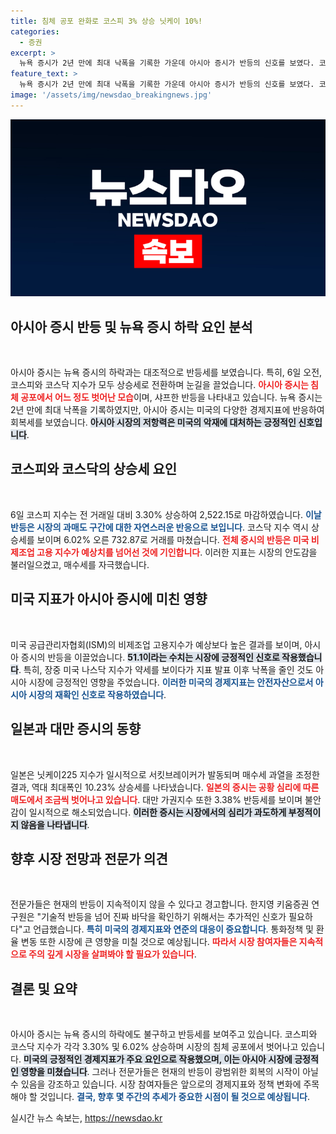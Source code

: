```yaml
---
title: 침체 공포 완화로 코스피 3% 상승 닛케이 10%!
categories:
  - 증권
excerpt: >
  뉴욕 증시가 2년 만에 최대 낙폭을 기록한 가운데 아시아 증시가 반등의 신호를 보였다. 코스피는 3.3% 상승하며 2,500선을 회복했고, 일본 닛케이225는 서킷브레이커 발동 후 10% 이상 상승했다. 그러나 전문가들은 이번 반등이 일시적일 수 있음을 경고한다.
feature_text: >
  뉴욕 증시가 2년 만에 최대 낙폭을 기록한 가운데 아시아 증시가 반등의 신호를 보였다. 코스피는 3.3% 상승하며 2,500선을 회복했고, 일본 닛케이225는 서킷브레이커 발동 후 10% 이상 상승했다. 그러나 전문가들은 이번 반등이 일시적일 수 있음을 경고한다.
image: '/assets/img/newsdao_breakingnews.jpg'
---
```


<p><img src="/assets/img/newsdao_breakingnews.jpg" alt="ontimetimes 속보" /></p>

<h2 data-ke-size="size26">아시아 증시 반등 및 뉴욕 증시 하락 요인 분석</h2>

<p data-ke-size="size16">&nbsp;</p>

<p>아시아 증시는 뉴욕 증시의 하락과는 대조적으로 반등세를 보였습니다. 특히, 6일 오전, 코스피와 코스닥 지수가 모두 상승세로 전환하며 눈길을 끌었습니다. <b><span style="color: #ee2323;">아시아 증시는 침체 공포에서 어느 정도 벗어난 모습</span></b>이며, 샤프한 반등을 나타내고 있습니다. 뉴욕 증시는 2년 만에 최대 낙폭을 기록하였지만, 아시아 증시는 미국의 다양한 경제지표에 반응하여 회복세를 보였습니다. <b><span style="background-color: #21538527;">아시아 시장의 저항력은 미국의 악재에 대처하는 긍정적인 신호입니다</span></b>.</p>

<h2 data-ke-size="size26">코스피와 코스닥의 상승세 요인</h2>

<p data-ke-size="size16">&nbsp;</p>

<p>6일 코스피 지수는 전 거래일 대비 3.30% 상승하여 2,522.15로 마감하였습니다. <b><span style="color: #1a5490;">이날 반등은 시장의 과매도 구간에 대한 자연스러운 반응으로 보입니다</span></b>. 코스닥 지수 역시 상승세를 보이며 6.02% 오른 732.87로 거래를 마쳤습니다. <b><span style="color: #ee2323;">전체 증시의 반등은 미국 비제조업 고용 지수가 예상치를 넘어선 것에 기인합니다</span></b>. 이러한 지표는 시장의 안도감을 불러일으켰고, 매수세를 자극했습니다.</p>

<h2 data-ke-size="size26">미국 지표가 아시아 증시에 미친 영향</h2>

<p data-ke-size="size16">&nbsp;</p>

<p>미국 공급관리자협회(ISM)의 비제조업 고용지수가 예상보다 높은 결과를 보이며, 아시아 증시의 반등을 이끌었습니다. <b><span style="background-color: #21538527;">51.1이라는 수치는 시장에 긍정적인 신호로 작용했습니다</span></b>. 특히, 장중 미국 나스닥 지수가 약세를 보이다가 지표 발표 이후 낙폭을 줄인 것도 아시아 시장에 긍정적인 영향을 주었습니다. <b><span style="color: #1a5490;">이러한 미국의 경제지표는 안전자산으로서 아시아 시장의 재확인 신호로 작용하였습니다</span></b>.</p>

<h2 data-ke-size="size26">일본과 대만 증시의 동향</h2>

<p data-ke-size="size16">&nbsp;</p>

<p>일본은 닛케이225 지수가 일시적으로 서킷브레이커가 발동되며 매수세 과열을 조정한 결과, 역대 최대폭인 10.23% 상승세를 나타냈습니다. <b><span style="color: #ee2323;">일본의 증시는 공황 심리에 따른 매도에서 조금씩 벗어나고 있습니다</span></b>. 대만 가권지수 또한 3.38% 반등세를 보이며 불안감이 일시적으로 해소되었습니다. <b><span style="background-color: #21538527;">이러한 증시는 시장에서의 심리가 과도하게 부정적이지 않음을 나타냅니다</span></b>.</p>

<h2 data-ke-size="size26">향후 시장 전망과 전문가 의견</h2>

<p data-ke-size="size16">&nbsp;</p>

<p>전문가들은 현재의 반등이 지속적이지 않을 수 있다고 경고합니다. 한지영 키움증권 연구원은 "기술적 반등을 넘어 진짜 바닥을 확인하기 위해서는 추가적인 신호가 필요하다"고 언급했습니다. <b><span style="color: #1a5490;">특히 미국의 경제지표와 연준의 대응이 중요합니다</span></b>. 통화정책 및 환율 변동 또한 시장에 큰 영향을 미칠 것으로 예상됩니다. <b><span style="color: #ee2323;">따라서 시장 참여자들은 지속적으로 주의 깊게 시장을 살펴봐야 할 필요가 있습니다</span></b>.</p>

<h2 data-ke-size="size26">결론 및 요약</h2>

<p data-ke-size="size16">&nbsp;</p>

<p>아시아 증시는 뉴욕 증시의 하락에도 불구하고 반등세를 보여주고 있습니다. 코스피와 코스닥 지수가 각각 3.30% 및 6.02% 상승하며 시장의 침체 공포에서 벗어나고 있습니다. <b><span style="background-color: #21538527;">미국의 긍정적인 경제지표가 주요 요인으로 작용했으며, 이는 아시아 시장에 긍정적인 영향을 미쳤습니다</span></b>. 그러나 전문가들은 현재의 반등이 광범위한 회복의 시작이 아닐 수 있음을 강조하고 있습니다. 시장 참여자들은 앞으로의 경제지표와 정책 변화에 주목해야 할 것입니다. <b><span style="color: #1a5490;">결국, 향후 몇 주간의 추세가 중요한 시점이 될 것으로 예상됩니다</span></b>.</p>
실시간 뉴스 속보는, <a href="https://newsdao.kr" rel="dofollow">https://newsdao.kr</a>


